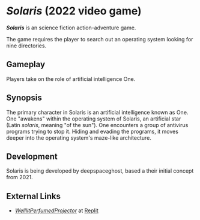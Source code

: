 # *Solaris* (2022 video game)
***Solaris*** is an science fiction action-adventure game.

The game requires the player to search out an operating system looking for nine directories.

## Gameplay
Players take on the role of artificial intelligence One.

## Synopsis
The primary character in Solaris is an artificial intelligence known as One. One "awakens" within the operating system of Solaris, an artificial star (Latin *solaris*, meaning "of the sun"). One encounters a group of antivirus programs trying to stop it. Hiding and evading the programs, it moves deeper into the operating system's maze-like architecture.

## Development
Solaris is being developed by deepspaceghost, based a their initial concept from 2021.

## External Links
- [*WelllitPerfumedProjector*](https://replit.com/@deepspaceghost/WelllitPerfumedProjector#main.py) at [Replit](https://en.wikipedia.org/wiki/Replit)
